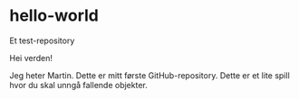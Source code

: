 # hello-world
Et test-repository

Hei verden!

Jeg heter Martin. Dette er mitt første GitHub-repository.
Dette er et lite spill hvor du skal unngå fallende objekter.
